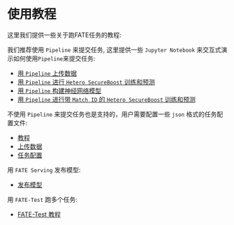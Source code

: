 # 使用教程

这里我们提供一些关于跑FATE任务的教程:

我们推荐使用 `Pipeline` 来提交任务, 这里提供一些 `Jupyter Notebook` 来交互式演示如何使用`Pipeline`来提交任务:
    
- [用 `Pipeline` 上传数据](pipeline/pipeline_tutorial_upload.ipynb)
- [用 `Pipeline` 进行 `Hetero SecureBoost` 训练和预测](pipeline/pipeline_tutorial_hetero_sbt.ipynb)
- [用 `Pipeline` 构建神经网络模型](pipeline/nn_tutorial/README.md)
- [用 `Pipeline` 进行带 `Match ID` 的 `Hetero SecureBoost` 训练和预测](pipeline/pipeline_tutorial_match_id.ipynb)

不使用 `Pipeline` 来提交任务也是支持的，用户需要配置一些 `json` 格式的任务配置文件:

- [教程](dsl_conf/dsl_conf_tutorial.md)
- [上传数据](dsl_conf/upload_data_guide.md)
- [任务配置](dsl_conf/dsl_conf_v2_setting_guide.md)

用 `FATE Serving` 发布模型:

- [发布模型](model_publish_with_serving_guide.md)

用 `FATE-Test` 跑多个任务:
    
- [FATE-Test 教程](fate_test_tutorial.md)

